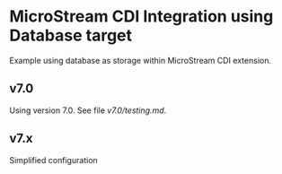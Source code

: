 # MicroStream CDI Integration using Database target

Example using database as storage within MicroStream CDI extension.

## v7.0

Using version 7.0.  See file _v7.0/testing.md_.


## v7.x

Simplified configuration
